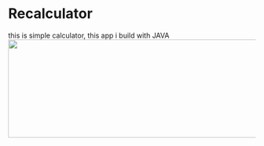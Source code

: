 # Recalculator
this is simple calculator, this app i build with JAVA
<br>
<img src="https://i.ibb.co/YjFnbr0/recalculator.jpg" width="600"  height="200">
